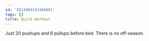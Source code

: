 ```yaml
---
id: '5513094243166851'
tags: []
title: Quick Workout
---
```


Just 20 pushups and 6 pullups before bed. There is no off-season.
